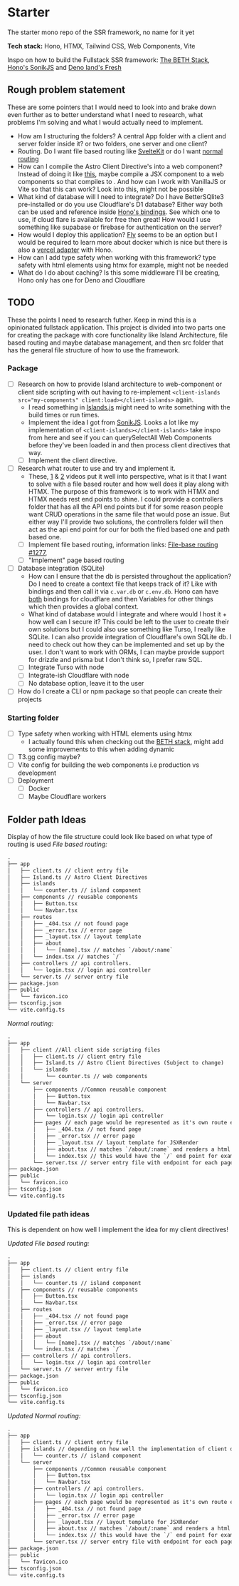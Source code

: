 # Starter

The starter mono repo of the SSR framework, no name for it yet

**Tech stack:** Hono, HTMX, Tailwind CSS, Web Components, Vite

Inspo on how to build the Fullstack SSR framework: [The BETH Stack](https://github.com/Phillip-England/bun-mpa-web-template/tree/main), [Hono's SonikJS](https://github.com/sonikjs) and [Deno land's Fresh](https://github.com/denoland/fresh)

## Rough problem statement
These are some pointers that I would need to look into and brake down even further as to better understand what I need to research, what problems I'm solving and what I would actually need to implement.

-   How am I structuring the folders? A central App folder with a client and server folder inside it? or two folders, one server and one client?
-   Routing. Do I want file based routing like [SvelteKit](https://kit.svelte.dev/docs/routing) or do I want [normal routing](https://hono.dev/api/routing#grouping)
-   How can I compile the Astro Client Directive's into a web component? Instead of doing it like [this](https://github.com/urostripunovic/hono-htmx-webcomponents/blob/main/src/index.tsx#L89-L100), maybe compile a JSX component to a web components so that <MyComponent client:load /> compiles to <client-islands src="my-component" client:load> <my-component></my-component> </client-islands>. And how can I work with VanillaJS or Vite so that this can work? Look into this, might not be possible
- What kind of database will I need to integrate? Do I have BetterSQlite3 pre-installed or do you use Cloudflare's D1 database? Either way both can be used and reference inside [Hono's bindings](https://developers.cloudflare.com/d1/examples/d1-and-hono/). See which one to use, if cloud flare is available for free then great! How would I use something like supabase or firebase for authentication on the server?
- How would I deploy this application? [Fly](https://fly.io/) seems to be an option but I would be required to learn more about docker which is nice but there is also a [vercel adapter](https://hono.dev/getting-started/vercel) with Hono.
- How can I add type safety when working with this framework? type safety with html elements using htmx for example, might not be needed
- What do I do about caching? Is this some middleware I'll be creating, Hono only has one for Deno and Cloudflare

## TODO
These the points I need to research futher. Keep in mind this is a opinionated fullstack application. This project is divided into two parts one for creating the package with core functionality like Island Architecture, file based routing and maybe database management, and then src folder that has the general file structure of how to use the framework.

### Package
- [ ] Research on how to provide Island architecture to web-component or client side scripting with out having to re-implement `<client-islands src="my-components" client:load></client-islands>` again.
    - I read something in [Islands.js](https://islandjs.dev/en/guide/islands-arch) might need to write something with the build times or run times.
    - Implement the idea I got from [SonikJS](https://github.com/sonikjs/sonik/blob/main/src/client/client.ts). Looks a lot like my implementation of `<client-islands></client-islands>` take inspo from here and see if you can querySelectAll Web Components before they've been loaded in and then process client directives that way.
    - [ ] Implement the client directive.
- [ ] Research what router to use and try and implement it.
    - These, [1](https://www.youtube.com/watch?v=fYQftxb9xTg) & [2](https://www.youtube.com/watch?v=DrP8gIpwkUg&t=965s) videos put it well into perspective, what is it that I want to solve with a file based router and how well does it play along with HTMX. The purpose of this framework is to work with HTMX and HTMX needs rest end points to shine. I could provide a controllers folder that has all the API end points but if for some reason people want CRUD operations in the same file that would pose an issue. But either way I'll provide two solutions, the controllers folder will then act as the api end point for our for both the filed based one and path based one.
    - [ ] Implement file based routing, information links: [File-base routing #1277](https://github.com/honojs/hono/issues/1277), 
    - [ ] "Implement" page based routing
- [ ] Database integration (SQLite)
    - How can I ensure that the db is persisted throughout the application? Do I need to create a context file that keeps track of it? Like with bindings and then call it via `c.var.db` or `c.env.db`. Hono can have [both](https://github.com/honojs/hono/blob/main/src/types.ts#L17) bindings for cloudflare and then Variables for other things which then provides a global context.
    - What kind of database would I integrate and where would I host it + how well can I secure it? This could be left to the user to create their own solutions but I could also use something like Turso, I really like SQLite. I can also provide integration of Cloudflare's own SQLite db. I need to check out how they can be implemented and set up by the user. I don't want to work with ORMs, I can maybe provide support for drizzle and prisma but I don't think so, I prefer raw SQL.
    - [ ] Integrate Turso with node
    - [ ] Integrate-ish Cloudflare with node
    - [ ] No database option, leave it to the user
- [ ] How do I create a CLI or npm package so that people can create their projects

### Starting folder
- [ ] Type safety when working with HTML elements using htmx
    - I actually found this when checking out the [BETH stack](https://github.com/ethanniser/beth-b2b-saas/blob/main/src/types/htmx.d.ts), might add some improvements to this when adding dynamic
- [ ] T3.gg config maybe?
- [ ] Vite config for building the web components i.e production vs development
- [ ] Deployment
    - [ ] Docker
    - [ ] Maybe Cloudflare workers
    
## Folder path Ideas
Display of how the file structure could look like based on what type of routing is used
*File based routing:*
```txt
.
├── app
│   ├── client.ts // client entry file
│   ├── Island.ts // Astro Client Directives
│   ├── islands
│   │   └── counter.ts // island component
│   ├── components // reusable components
│   │   ├── Button.tsx
│   │   └── Navbar.tsx
│   ├── routes
│   │   ├── _404.tsx // not found page
│   │   ├── _error.tsx // error page
│   │   ├── _layout.tsx // layout template
│   │   ├── about
│   │   │   └── [name].tsx // matches `/about/:name`
│   │   └── index.tsx // matches `/`
│   ├── controllers // api controllers.
│   │   └── login.tsx // login api controller
│   └── server.ts // server entry file
├── package.json
├── public
│   └── favicon.ico
├── tsconfig.json
└── vite.config.ts
```

*Normal routing:*
```txt
.
├── app
│   ├── client //All client side scripting files
│   │   ├── client.ts // client entry file
│   │   ├── Island.ts // Astro Client Directives (Subject to change)
│   │   └── islands
│   │       └── counter.ts // web components
│   └── server
│       ├── components //Common reusable component
│       │   ├── Button.tsx
│       │   └── Navbar.tsx
│       ├── controllers // api controllers.
│       │   └── login.tsx // login api controller
│       ├── pages // each page would be represented as it's own route end point along with it's own HTMX operations + Web components 
│       │   ├── _404.tsx // not found page
│       │   ├── _error.tsx // error page
│       │   ├── _layout.tsx // layout template for JSXRender
│       │   ├── about.tsx // matches `/about/:name` and renders a html file that way
│       │   └── index.tsx // this would have the `/` end point for example i.e our homepage
│       └── server.tsx // server entry file with endpoint for each page
├── package.json
├── public
│   └── favicon.ico
├── tsconfig.json
└── vite.config.ts
```

### Updated file path ideas
This is dependent on how well I implement the idea for my client directives!

*Updated File based routing:*
```txt
.
├── app
│   ├── client.ts // client entry file
│   ├── islands
│   │   └── counter.ts // island component
│   ├── components // reusable components
│   │   ├── Button.tsx
│   │   └── Navbar.tsx
│   ├── routes
│   │   ├── _404.tsx // not found page
│   │   ├── _error.tsx // error page
│   │   ├── _layout.tsx // layout template
│   │   ├── about
│   │   │   └── [name].tsx // matches `/about/:name`
│   │   └── index.tsx // matches `/`
│   ├── controllers // api controllers.
│   │   └── login.tsx // login api controller
│   └── server.ts // server entry file
├── package.json
├── public
│   └── favicon.ico
├── tsconfig.json
└── vite.config.ts
```

*Updated Normal routing:*
```txt
.
├── app
│   ├── client.ts // client entry file
│   ├── islands // depending on how well the implementation of client directive goes 
│   │   └── counter.ts // island component
│   └── server
│       ├── components //Common reusable component
│       │   ├── Button.tsx
│       │   └── Navbar.tsx
│       ├── controllers // api controllers.
│       │   └── login.tsx // login api controller
│       ├── pages // each page would be represented as it's own route end point along with it's own HTMX operations + Web components 
│       │   ├── _404.tsx // not found page
│       │   ├── _error.tsx // error page
│       │   ├── _layout.tsx // layout template for JSXRender
│       │   ├── about.tsx // matches `/about/:name` and renders a html file that way
│       │   └── index.tsx // this would have the `/` end point for example i.e our homepage
│       └── server.tsx // server entry file with endpoint for each page
├── package.json
├── public
│   └── favicon.ico
├── tsconfig.json
└── vite.config.ts
```